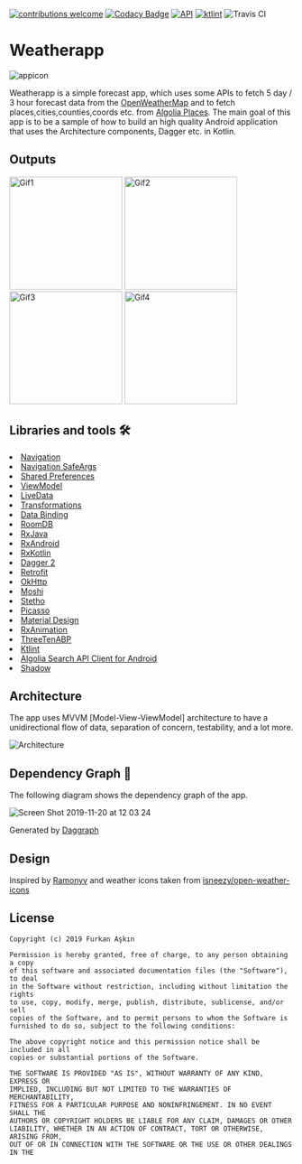 <a href="https://github.com/furkanaskin/weatherapp/pulls"><img src="https://img.shields.io/badge/contributions-welcome-brightgreen.svg?style=flat" alt="contributions welcome" /></a>
[![Codacy Badge](https://api.codacy.com/project/badge/Grade/9499cbb9d3864f9fb289be4bf34b57ce)](https://www.codacy.com/manual/furkanaskin/Weatherapp?utm_source=github.com&amp;utm_medium=referral&amp;utm_content=furkanaskin/Weatherapp&amp;utm_campaign=Badge_Grade)
<a href="https://android-arsenal.com/api?level=21"><img src="https://img.shields.io/badge/API-21%2B-brightgreen.svg?style=flat" alt="API" /></a>
<a href="https://ktlint.github.io/"><img src="https://img.shields.io/badge/code%20style-%E2%9D%A4-FF4081.svg" alt="ktlint" /></a>
![Travis CI](https://img.shields.io/travis/furkanaskin/weatherapp?logo=travis)
# Weatherapp
![appicon](https://user-images.githubusercontent.com/22769589/68296145-f7305d80-00a4-11ea-9cbe-24b18222bfa9.png)

Weatherapp is a simple forecast app, which uses some APIs to fetch 5 day / 3 hour forecast data from the [OpenWeatherMap](https://openweathermap.org/forecast5) and to fetch places,cities,counties,coords etc. from [Algolia Places](https://community.algolia.com/places/). The main goal of this app is to be a sample of how to build an high quality Android application that uses the Architecture components, Dagger etc. in Kotlin.

<h2 id="Outputs">Outputs</h2>
<p><img height= "200" src="https://user-images.githubusercontent.com/22769589/68296813-82f6b980-00a6-11ea-80bc-7a0e36e6336f.gif" alt="Gif1" />
<img height= "200" src="https://user-images.githubusercontent.com/22769589/68297066-1cbe6680-00a7-11ea-81e0-25756b38a3ba.gif" alt="Gif2" />
<img height= "200" src="https://user-images.githubusercontent.com/22769589/68296812-82f6b980-00a6-11ea-946b-ede239a4446a.gif" alt="Gif3" />
<img height= "200" src="https://user-images.githubusercontent.com/22769589/68296815-838f5000-00a6-11ea-86ed-8587458d2bb2.gif" alt="Gif4" /></p>

## Libraries and tools 🛠

<li><a href="https://developer.android.com/topic/libraries/architecture/navigation/">Navigation</a></li>
<li><a href="https://developer.android.com/topic/libraries/architecture/navigation/navigation-pass-data">Navigation SafeArgs</a> </li>
<li><a href="https://developer.android.com/training/data-storage/shared-preferences">Shared Preferences</a></li>
<li><a href="https://developer.android.com/topic/libraries/architecture/viewmodel">ViewModel</a></li>
<li><a href="https://developer.android.com/topic/libraries/architecture/livedata">LiveData</a></li>
<li><a href="https://developer.android.com/reference/androidx/lifecycle/Transformations">Transformations</a></li>
<li><a href="https://developer.android.com/topic/libraries/data-binding">Data Binding</a></li>
<li><a href="https://developer.android.com/topic/libraries/architecture/room">RoomDB</a></li>
<li><a href="https://github.com/ReactiveX/RxJava">RxJava</a></li>
<li><a href="https://github.com/ReactiveX/RxAndroid">RxAndroid</a></li>
<li><a href="https://github.com/ReactiveX/RxKotlin">RxKotlin</a></li>
<li><a href="https://github.com/google/dagger">Dagger 2</a></li>
<li><a href="https://square.github.io/retrofit/">Retrofit</a></li>
<li><a href="https://github.com/square/okhttp">OkHttp</a></li>
<li><a href="https://github.com/square/moshi">Moshi</a></li>
<li><a href="https://github.com/facebook/stetho">Stetho</a></li>
<li><a href="https://github.com/square/picasso">Picasso</a></li>
<li><a href="https://material.io/develop/android/docs/getting-started/">Material Design</a></li>
<li><a href="https://github.com/lopspower/RxAnimation">RxAnimation</a></li>
<li><a href="https://github.com/JakeWharton/ThreeTenABP">ThreeTenABP</a></li>
<li><a href="https://github.com/pinterest/ktlint">Ktlint</a></li>
<li><a href="https://github.com/algolia/algoliasearch-client-android">Algolia Search API Client for Android</a></li>
<li><a href="https://github.com/loopeer/shadow">Shadow</a></li>

## Architecture
The app uses MVVM [Model-View-ViewModel] architecture to have a unidirectional flow of data, separation of concern, testability, and a lot more.

![Architecture](https://developer.android.com/topic/libraries/architecture/images/final-architecture.png)

## Dependency Graph 🔪
The following diagram shows the dependency graph of the app.

![Screen Shot 2019-11-20 at 12 03 24](https://user-images.githubusercontent.com/22769589/69224544-ce709380-0b8d-11ea-9bb5-51e9ea8828c9.png)

Generated by [Daggraph](https://github.com/dvdciri/daggraph)

## Design
Inspired by [Ramonyv](https://www.uplabs.com/posts/weather-app-freebie) and weather icons taken from [isneezy/open-weather-icons](https://github.com/isneezy/open-weather-icons)

<h2 id="license">License</h2>

<pre><code>Copyright (c) 2019 Furkan Aşkın

Permission is hereby granted, free of charge, to any person obtaining a copy
of this software and associated documentation files (the "Software"), to deal
in the Software without restriction, including without limitation the rights
to use, copy, modify, merge, publish, distribute, sublicense, and/or sell
copies of the Software, and to permit persons to whom the Software is
furnished to do so, subject to the following conditions:

The above copyright notice and this permission notice shall be included in all
copies or substantial portions of the Software.

THE SOFTWARE IS PROVIDED "AS IS", WITHOUT WARRANTY OF ANY KIND, EXPRESS OR
IMPLIED, INCLUDING BUT NOT LIMITED TO THE WARRANTIES OF MERCHANTABILITY,
FITNESS FOR A PARTICULAR PURPOSE AND NONINFRINGEMENT. IN NO EVENT SHALL THE
AUTHORS OR COPYRIGHT HOLDERS BE LIABLE FOR ANY CLAIM, DAMAGES OR OTHER
LIABILITY, WHETHER IN AN ACTION OF CONTRACT, TORT OR OTHERWISE, ARISING FROM,
OUT OF OR IN CONNECTION WITH THE SOFTWARE OR THE USE OR OTHER DEALINGS IN THE
</code></pre>
